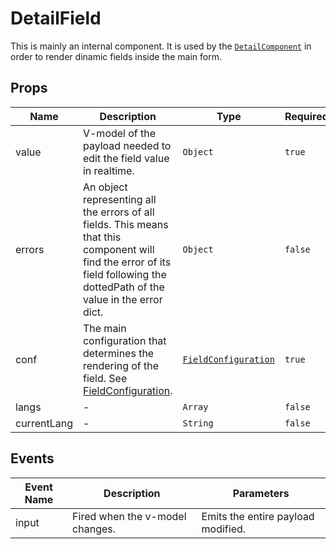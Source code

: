 # DetailField

This is mainly an internal component. It is used by the [`DetailComponent`](/components/detail/Detail/) in order to render dinamic fields inside the main form.

## Props

<!-- @vuese:DetailField:props:start -->

|Name|Description|Type|Required|Default|
|---|---|---|---|---|
|value|V-model of the payload needed to edit the field value in realtime.|`Object`|`true`|-|
|errors|An object representing all the errors of all fields. This means that this component will find the error of its field following the dottedPath of the value in the error dict.|`Object`|`false`|-|
|conf|The main configuration that determines the rendering of the field. See [FieldConfiguration](/components/detail/Detail/#fieldconfiguration).|[`FieldConfiguration`](/components/detail/Detail/#fieldconfiguration)|`true`|-|
|langs|-|`Array`|`false`|[]|
|currentLang|-|`String`|`false`|-|

<!-- @vuese:DetailField:props:end -->


## Events

<!-- @vuese:DetailField:events:start -->

|Event Name|Description|Parameters|
|---|---|---|
|input|Fired when the v-model changes.|Emits the entire payload modified.|

<!-- @vuese:DetailField:events:end -->


